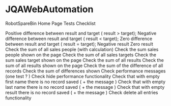 # JQAWebAutomation

RobotSpareBin Home Page Tests Checklist

Positive difference between result and target ( result > target);
Negative difference between result and target ( result < target);
Zero difference between result and target ( result = target);
Negative result
Zero result
Check the sum of all sales people (with calculation)
Check the sum sales people shown on the page
Check the sum of all sales targets
Check the sum sales target shown on the page
Check the sum of all results
Check the sum of all results shown on the page
Check the sum of the difference of all records
Check the sum of differences shown
Check performance messages (one test ? )
Check hide performance functionality
Check that with empty first name there is no record saved ( + the message )
Check that with empty last name there is no record saved ( + the message )
Check that with empty result there is no record saved ( + the message )
Check delete all entries functionality
